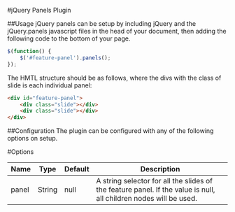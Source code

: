 #jQuery Panels Plugin

##Usage
jQuery panels can be setup by including jQuery and the jQuery.panels javascript files in the head of your document, then adding the following code to the bottom of your page.

```javascript
$(function() {
    $('#feature-panel').panels();
});
```

The HMTL structure should be as follows, where the divs with the class of slide is each individual panel:
```html
<div id="feature-panel">
	<div class="slide"></div>
	<div class="slide"></div>
</div>
```

##Configuration
The plugin can be configured with any of the following options on setup.

#Options

| Name | Type | Default | Description
| ------------- | ----------- | ------------- | ----------- |
| panel      | String | null | A string selector for all the slides of the feature panel. If the value is null, all children nodes will be used.

